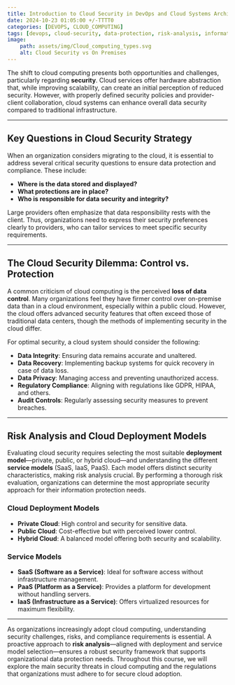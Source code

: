 ```yaml
--- 
title: Introduction to Cloud Security in DevOps and Cloud Systems Architecture 
date: 2024-10-23 01:05:00 +/-TTTT0
categories: [DEVOPS, CLOUD_COMPUTING]
tags: [devops, cloud-security, data-protection, risk-analysis, information-integrity, data-recovery, privacy-regulations, audit-controls, hybrid-cloud, saas, iaas, paas, security-strategies]
image:
    path: assets/img/Cloud_computing_types.svg 
    alt: Cloud Security vs On Premises
---
```


The shift to cloud computing presents both opportunities and challenges, particularly regarding **security**. Cloud services offer hardware abstraction that, while improving scalability, can create an initial perception of reduced security. However, with properly defined security policies and provider-client collaboration, cloud systems can enhance overall data security compared to traditional infrastructure.

---

## Key Questions in Cloud Security Strategy

When an organization considers migrating to the cloud, it is essential to address several critical security questions to ensure data protection and compliance. These include:

- **Where is the data stored and displayed?**
- **What protections are in place?**
- **Who is responsible for data security and integrity?**

Large providers often emphasize that data responsibility rests with the client. Thus, organizations need to express their security preferences clearly to providers, who can tailor services to meet specific security requirements.

---

## The Cloud Security Dilemma: Control vs. Protection

A common criticism of cloud computing is the perceived **loss of data control**. Many organizations feel they have firmer control over on-premise data than in a cloud environment, especially within a public cloud. However, the cloud offers advanced security features that often exceed those of traditional data centers, though the methods of implementing security in the cloud differ.

For optimal security, a cloud system should consider the following:

- **Data Integrity**: Ensuring data remains accurate and unaltered.
- **Data Recovery**: Implementing backup systems for quick recovery in case of data loss.
- **Data Privacy**: Managing access and preventing unauthorized access.
- **Regulatory Compliance**: Aligning with regulations like GDPR, HIPAA, and others.
- **Audit Controls**: Regularly assessing security measures to prevent breaches.

---

## Risk Analysis and Cloud Deployment Models

Evaluating cloud security requires selecting the most suitable **deployment model**—private, public, or hybrid cloud—and understanding the different **service models** (SaaS, IaaS, PaaS). Each model offers distinct security characteristics, making risk analysis crucial. By performing a thorough risk evaluation, organizations can determine the most appropriate security approach for their information protection needs.

### Cloud Deployment Models

- **Private Cloud**: High control and security for sensitive data.
- **Public Cloud**: Cost-effective but with perceived lower control.
- **Hybrid Cloud**: A balanced model offering both security and scalability.

### Service Models

- **SaaS (Software as a Service)**: Ideal for software access without infrastructure management.
- **PaaS (Platform as a Service)**: Provides a platform for development without handling servers.
- **IaaS (Infrastructure as a Service)**: Offers virtualized resources for maximum flexibility.

---
As organizations increasingly adopt cloud computing, understanding security challenges, risks, and compliance requirements is essential. A proactive approach to **risk analysis**—aligned with deployment and service model selection—ensures a robust security framework that supports organizational data protection needs. Throughout this course, we will explore the main security threats in cloud computing and the regulations that organizations must adhere to for secure cloud adoption.
